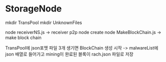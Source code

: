 # StorageNode

mkdir TransPool
mkdir UnknownFiles

node receiverNS.js     ->     receiver p2p node create
node MakeBlockChain.js     ->     make block chain

TransPool에 json포멧 파일 3개 생기면 BlockChain 생성 시작 -> malwareList에 json 배열로 들어가고 mining이 완료된 블록이 rach.json 파일로 저장
